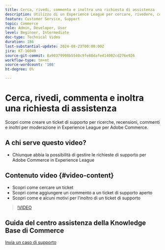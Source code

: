 ```yaml
---
title: Cerca, rivedi, commenta e inoltra una richiesta di assistenza
description: Utilizzo di un Experience League per cercare, rivedere, commentare e inoltrare un ticket di supporto
feature: Customer Service, Support
topic: Commerce
role: Admin, Developer, User
level: Beginner, Intermediate
doc-type: Technical Video
duration: 186
last-substantial-update: 2024-08-23T00:00:00Z
jira: KT-16049
source-git-commit: 8a90379998b5540c9fe88dafed14002cd276e926
workflow-type: tm+mt
source-wordcount: '108'
ht-degree: 0%

---
```



# Cerca, rivedi, commenta e inoltra una richiesta di assistenza

Scopri come creare un ticket di supporto per ricerche, recensioni, commenti e inoltri per moderazione in Experience League per Adobe Commerce.

## A chi serve questo video?

* Chiunque abbia la possibilità di gestire le richieste di supporto per Adobe Commerce in Experience League

## Contenuto video {#video-content}

* Scopri come cercare un ticket
* Scopri come aggiungere un commento a un ticket di supporto aperto
* Scopri come e alcuni motivi per l’inoltro di un ticket di supporto

>[!VIDEO](https://video.tv.adobe.com/v/3433076?learn=on)

## Guida del centro assistenza della Knowledge Base di Commerce

[Invia un caso di supporto](https://experienceleague.adobe.com/en/docs/commerce-knowledge-base/kb/help-center-guide/magento-help-center-user-guide#support-case)
